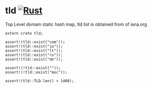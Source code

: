 # tld [![Rust](https://github.com/pagescrape/tld.rs/actions/workflows/rust.yml/badge.svg)](https://github.com/pagescrape/tld.rs/actions/workflows/rust.yml)

Top Level domain static hash map, tld list is obtained from of iana.org

```rust,no_run
extern crate tld;

assert!(tld::exist("com"));
assert!(tld::exist("io"));
assert!(tld::exist("lt"));
assert!(tld::exist("ru"));
assert!(tld::exist("de"));

assert!(!tld::exist(""));
assert!(!tld::exist("moc"));

assert!(tld::TLD.len() > 1400);
```

